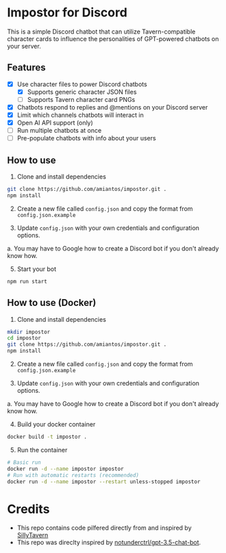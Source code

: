 # Impostor for Discord

This is a simple Discord chatbot that can utilize Tavern-compatible character cards to influence the personalities of GPT-powered chatbots on your server.

## Features

- [x] Use character files to power Discord chatbots
  - [x] Supports generic character JSON files
  - [ ] Supports Tavern character card PNGs
- [x] Chatbots respond to replies and @mentions on your Discord server
- [x] Limit which channels chatbots will interact in
- [x] Open AI API support (only)
- [ ] Run multiple chatbots at once
- [ ] Pre-populate chatbots with info about your users

## How to use

1. Clone and install dependencies

```sh
git clone https://github.com/amiantos/impostor.git .
npm install
```

2. Create a new file called `config.json` and copy the format from `config.json.example`

3. Update `config.json` with your own credentials and configuration options.

  a. You may have to Google how to create a Discord bot if you don't already know how.

5. Start your bot

```sh
npm run start
```

## How to use (Docker)

1. Clone and install dependencies

```sh
mkdir impostor
cd impostor
git clone https://github.com/amiantos/impostor.git .
npm install
```

2. Create a new file called `config.json` and copy the format from `config.json.example`

3. Update `config.json` with your own credentials and configuration options.

  a. You may have to Google how to create a Discord bot if you don't already know how.

4. Build your docker container

```sh
docker build -t impostor .
```

5. Run the container

```sh
# Basic run
docker run -d --name impostor impostor
# Run with automatic restarts (recommended)
docker run -d --name impostor --restart unless-stopped impostor
```

# Credits

- This repo contains code pilfered directly from and inspired by [SillyTavern](https://github.com/Cohee1207/SillyTavern)
- This repo was direclty inspired by [notunderctrl/gpt-3.5-chat-bot](https://github.com/notunderctrl/gpt-3.5-chat-bot).